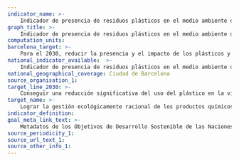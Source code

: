 ```yaml
---
indicator_name: >-
    Indicador de presencia de residuos plásticos en el medio ambiente de Barcelona (por determinar)
graph_title: >-
    Indicador de presencia de residuos plásticos en el medio ambiente de Barcelona (por determinar)
computation_units: 
barcelona_target: >-
    Para el 2030, reducir la presencia y el impacto de los plásticos y los microplásticos en el medio ambiente de Barcelona
national_indicator_available:  >-
    Indicador de presencia de residuos plásticos en el medio ambiente de Barcelona (por determinar)
national_geographical_coverage: Ciudad de Barcelona
source_organisation_1: 
target_line_2030: >-
    Conseguir una reducción significativa del uso del plástico en la vida cotidiana. Valor meta 2030: Pendiente de determinar
target_name: >-
    Lograr la gestión ecológicamente racional de los productos químicos y de todos los residuos a lo largo de su ciclo de vida, de conformidad con los marcos internacionales convenidos, y reducir de forma significativa su liberación a la atmósfera, el agua y el suelo con el fin de minimizar sus efectos adversos sobre la salud humana y el medio ambiente
indicator_definition:
goal_meta_link_text: >-
    Metadatos de los Objetivos de Desarrollo Sostenible de las Naciones Unidas (pdf 894kB)
source_periodicity_1: 
source_url_text_1: 
source_other_info_1:
---
```


